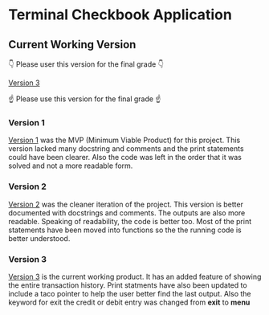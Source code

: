 # Terminal Checkbook Application

## Current Working Version

:point_down: Please user this version for the final grade :point_down:

[Version 3](https://github.com/RyanMcCall/checkbook_application/blob/master/checkbook_final_version.py)

:point_up: Please use this version for the final grade :point_up:

### Version 1

[Version 1](https://github.com/RyanMcCall/checkbook_application/blob/master/checkbook_v1/checkbook_v1.py) was the MVP (Minimum Viable Product) for this project. This version lacked many docstring and comments and the print statements could have been clearer. Also the code was left in the order that it was solved and not a more readable form.

### Version 2

[Version 2](https://github.com/RyanMcCall/checkbook_application/blob/master/checkbook_v2/checkbook_v2.py) was the cleaner iteration of the project. This version is better documented with docstrings and comments. The outputs are also more readable. Speaking of readability, the code is better too. Most of the print statements have been moved into functions so the the running code is better understood.

### Version 3

[Version 3](https://github.com/RyanMcCall/checkbook_application/blob/master/checkbook_final_version.py) is the current working product. It has an added feature of showing the entire transaction history. Print statments have also been updated to include a taco pointer to help the user better find the last output. Also the keyword for exit the credit or debit entry was changed from **exit** to **menu**